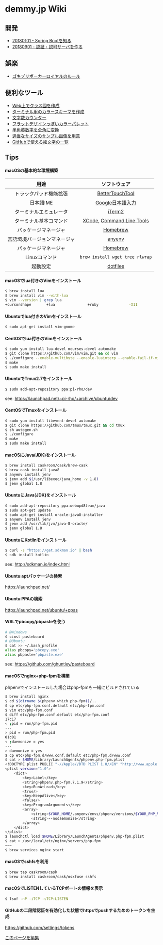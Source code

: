 demmy.jp Wiki
=====

開発
-----
* [20180101 - Spring Bootを知る](dev/lean_spring_boot.md)
* [20180901 - 認証・認可サーバを作る](dev/20180901_authserver.md)

娯楽
-----
* [ゴキブリポーカーロイヤルのルール](game/cockroach_poker_royal.md)

便利なツール
-----
* [Web上でクラス図を作成](https://www.planttext.com/)
* [ターミナル用のカラースキーマを作成](http://ciembor.github.io/4bit/#)
* [文字数カウンター](https://demmy.jp/utilities/word_counter.html#!?cs=true)
* [フラットデザインっぽいカラーパレット](http://flatuicolors.com/)
* [半角英数字を全角に変換](https://kujirahand.com/web-tools/ZenHan.php)
* [適当なサイズのサンプル画像を用意](http://placekitten.com/)
* [GitHubで使える絵文字の一覧](https://www.webpagefx.com/tools/emoji-cheat-sheet/)

Tips
-----
#### macOSの基本的な環境構築
| 用途 | ソフトウェア |
|:--:|:--:|
| トラックパッド機能拡張 | [BetterTouchTool](https://www.boastr.net/) |
| 日本語IME | [Google日本語入力](https://www.google.co.jp/ime/) |
| ターミナルエミュレータ | [iTerm2](https://www.iterm2.com/) |
| ターミナル基本コマンド | [XCode](https://itunes.apple.com/jp/app/xcode/id497799835?mt=12), [Command Line Tools](https://developer.apple.com/download/more/) |
| パッケージマネージャ | [Homebrew](https://brew.sh/index_ja.html) |
| 言語環境バージョンマネージャ | [anyenv](https://github.com/riywo/anyenv) |
| パッケージマネージャ | [Homebrew](https://brew.sh/index_ja.html) |
| Linuxコマンド | `brew install wget tree rlwrap` |
| 起動設定 | [dotfiles](https://github.com/demmys/dotfiles) |

#### macOSでlua付きのVimをインストール
```bash
$ brew install lua
$ brew install vim --with-lua
$ vim --version | grep lua
+cursorshape       +lua               +ruby              -X11
```

#### Ubuntuでlua付きのVimをインストール
```bash
$ sudo apt-get install vim-gnome
```

#### CentOSでlua付きのVimをインストール
```bash
$ sudo yum install lua-devel ncurses-devel automake
$ git clone https://github.com/vim/vim.git && cd vim
$ ./configure --enable-multibyte --enable-luainterp --enable-fail-if-missing
$ make
$ sudo make install
```

#### UbuntuでTmux2.7をインストール
```bash
$ sudo add-apt-repository ppa:pi-rho/dev
```
see: https://launchpad.net/~pi-rho/+archive/ubuntu/dev

#### CentOSでTmuxをインストール
```bash
$ sudo yum install libevent-devel automake
$ git clone https://github.com/tmux/tmux.git && cd tmux
$ sh autogen.sh
$ ./configure
$ make
$ sudo make install
```

#### macOSにJava(JDK)をインストール
```bash
$ brew install caskroom/cask/brew-cask
$ brew cask install java8
$ anyenv install jenv
$ jenv add $(/usr/libexec/java_home -v 1.8)
$ jenv global 1.8
```

#### UbuntuにJava(JDK)をインストール
```bash
$ sudo add-apt-repository ppa:webupd8team/java
$ sudo apt-get update
$ sudo apt-get install oracle-java8-installer
$ anyenv install jenv
$ jenv add /usr/lib/jvm/java-8-oracle/
$ jenv global 1.8
```

#### UbuntuにKotlinをインストール
```bash
$ curl -s "https://get.sdkman.io" | bash
$ sdk install kotlin
```
see: http://sdkman.io/index.html

#### Ubuntu aptパッケージの検索
https://launchpad.net/

#### Ubuntu PPAの検索
https://launchpad.net/ubuntu/+ppas

#### WSLでpbcopy/pbpasteを使う
```bash
# @Windows
$ cinst pasteboard
# @Ubuntu
$ cat >> ~/.bash_profile
alias pbcopy='pbcopy.exe'
alias pbpaste='pbpaste.exe'
```
see: https://github.com/ghuntley/pasteboard

#### macOSでnginx+php-fpmを構築
phpenvでインストールした場合はphp-fpmも一緒にビルドされている
```bash
$ brew install nginx
$ cd $(dirname $(phpenv which php-fpm))/..
$ cp etc/php-fpm.conf.default etc/php-fpm.conf
$ vim etc/php-fpm.conf
$ diff etc/php-fpm.conf.default etc/php-fpm.conf
17c17
< ;pid = run/php-fpm.pid
---
> pid = run/php-fpm.pid
81c81
< ;daemonize = yes
---
> daemonize = yes
$ cp etc/php-fpm.d/www.conf.default etc/php-fpm.d/www.conf
$ cat > $HOME/Library/LaunchAgents/phpenv.php-fpm.plist
<!DOCTYPE plist PUBLIC "-//Apple//DTD PLIST 1.0//EN" "http://www.apple.com/DTDs/PropertyList-1.0.dtd">
<plist version="1.0">
    <dict>
        <key>Label</key>
        <string>phpenv.php-fpm.7.1.9</string>
        <key>RunAtLoad</key>
        <true/>
        <key>KeepAlive</key>
        <false/>
        <key>ProgramArguments</key>
        <array>
            <string>$YOUR_HOME/.anyenv/envs/phpenv/versions/$YOUR_PHP_VERSION/sbin/php-fpm</string>
            <string>--nodaemonize</string>
        </array>
    </dict>
</plist>
$ launchctl load $HOME/Library/LaunchAgents/phpenv.php-fpm.plist
$ cat > /usr/local/etc/nginx/servers/php-fpm
~~~
$ brew services nginx start
```

#### macOSでsshfsを利用
```bash
$ brew tap caskroom/cask
$ brew install caskroom/cask/osxfuse sshfs
```

#### macOSでLISTENしているTCPポートの情報を表示
```bash
$ lsof -nP -iTCP -sTCP:LISTEN
```

#### GitHubの二段階認証を有効化した状態でhttpsでpushするためのトークンを生成
https://github.com/settings/tokens

[このページを編集](https://github.com/demmys/demmys.github.io/edit/master/index.md)
